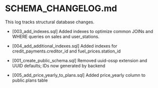 # SCHEMA_CHANGELOG.md

This log tracks structural database changes.

- [003_add_indexes.sql] Added indexes to optimize common JOINs and WHERE queries on sales and user_stations.

- [004_add_additional_indexes.sql] Added indexes for credit_payments.creditor_id and fuel_prices.station_id
- [001_create_public_schema.sql] Removed uuid-ossp extension and UUID defaults; IDs now generated by backend
- [005_add_price_yearly_to_plans.sql] Added price_yearly column to public.plans table
